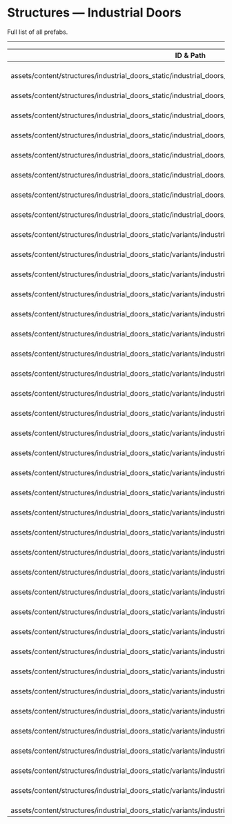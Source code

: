 # Structures — Industrial Doors
Full list of all <Badge type="warning" text="38"/> prefabs.

---
| ID & Path |
| --- |
| <a href="#3805631507"><Badge id="3805631507" type="tip" text="#"/></a> <Badge type="tip" text="3805631507"/> <Badge type="info" text="MeshCull"/> <br> assets/content/structures/industrial_doors_static/industrial_doors_a_a_static.prefab |
| <a href="#4173840177"><Badge id="4173840177" type="tip" text="#"/></a> <Badge type="tip" text="4173840177"/> <Badge type="info" text="MeshCull"/> <br> assets/content/structures/industrial_doors_static/industrial_doors_a_b_static.prefab |
| <a href="#1364010123"><Badge id="1364010123" type="tip" text="#"/></a> <Badge type="tip" text="1364010123"/> <Badge type="info" text="MeshCull"/> <br> assets/content/structures/industrial_doors_static/industrial_doors_a_c_static.prefab |
| <a href="#2146999867"><Badge id="2146999867" type="tip" text="#"/></a> <Badge type="tip" text="2146999867"/> <Badge type="info" text="MeshCull"/> <br> assets/content/structures/industrial_doors_static/industrial_doors_a_d_static.prefab |
| <a href="#3659906268"><Badge id="3659906268" type="tip" text="#"/></a> <Badge type="tip" text="3659906268"/> <Badge type="info" text="MeshCull"/> <br> assets/content/structures/industrial_doors_static/industrial_doors_a_e_static.prefab |
| <a href="#2323477076"><Badge id="2323477076" type="tip" text="#"/></a> <Badge type="tip" text="2323477076"/> <Badge type="info" text="MeshCull"/> <br> assets/content/structures/industrial_doors_static/industrial_doors_a_f_static.prefab |
| <a href="#4185499485"><Badge id="4185499485" type="tip" text="#"/></a> <Badge type="tip" text="4185499485"/> <Badge type="info" text="MeshCull"/> <br> assets/content/structures/industrial_doors_static/industrial_doors_a_g_static.prefab |
| <a href="#4264735374"><Badge id="4264735374" type="tip" text="#"/></a> <Badge type="tip" text="4264735374"/> <Badge type="info" text="MeshCull"/> <br> assets/content/structures/industrial_doors_static/industrial_doors_a_h_static.prefab |
| <a href="#1698249834"><Badge id="1698249834" type="tip" text="#"/></a> <Badge type="tip" text="1698249834"/> <Badge type="info" text="MeshCull"/> <br> assets/content/structures/industrial_doors_static/variants/industrial_doors_a_a_static_glass_black.prefab |
| <a href="#1099152413"><Badge id="1099152413" type="tip" text="#"/></a> <Badge type="tip" text="1099152413"/> <Badge type="info" text="MeshCull"/> <br> assets/content/structures/industrial_doors_static/variants/industrial_doors_a_a_static_glass_blue.prefab |
| <a href="#3883890144"><Badge id="3883890144" type="tip" text="#"/></a> <Badge type="tip" text="3883890144"/> <Badge type="info" text="MeshCull"/> <br> assets/content/structures/industrial_doors_static/variants/industrial_doors_a_a_static_glass_green.prefab |
| <a href="#907958215"><Badge id="907958215" type="tip" text="#"/></a> <Badge type="tip" text="907958215"/> <Badge type="info" text="MeshCull"/> <br> assets/content/structures/industrial_doors_static/variants/industrial_doors_a_a_static_glass_green_nms.prefab |
| <a href="#538373156"><Badge id="538373156" type="tip" text="#"/></a> <Badge type="tip" text="538373156"/> <Badge type="info" text="MeshCull"/> <br> assets/content/structures/industrial_doors_static/variants/industrial_doors_a_a_static_glass_grey.prefab |
| <a href="#3216054281"><Badge id="3216054281" type="tip" text="#"/></a> <Badge type="tip" text="3216054281"/> <Badge type="info" text="MeshCull"/> <br> assets/content/structures/industrial_doors_static/variants/industrial_doors_a_a_static_glass_grey_nms.prefab |
| <a href="#540326130"><Badge id="540326130" type="tip" text="#"/></a> <Badge type="tip" text="540326130"/> <Badge type="info" text="MeshCull"/> <br> assets/content/structures/industrial_doors_static/variants/industrial_doors_a_a_static_glass_red.prefab |
| <a href="#1428826571"><Badge id="1428826571" type="tip" text="#"/></a> <Badge type="tip" text="1428826571"/> <Badge type="info" text="MeshCull"/> <br> assets/content/structures/industrial_doors_static/variants/industrial_doors_a_a_static_glass_red_arctic.prefab |
| <a href="#1485902567"><Badge id="1485902567" type="tip" text="#"/></a> <Badge type="tip" text="1485902567"/> <Badge type="info" text="MeshCull"/> <br> assets/content/structures/industrial_doors_static/variants/industrial_doors_a_a_static_glass_red_nms.prefab |
| <a href="#1756055957"><Badge id="1756055957" type="tip" text="#"/></a> <Badge type="tip" text="1756055957"/> <Badge type="info" text="MeshCull"/> <br> assets/content/structures/industrial_doors_static/variants/industrial_doors_a_a_static_glass_yellow.prefab |
| <a href="#2252742455"><Badge id="2252742455" type="tip" text="#"/></a> <Badge type="tip" text="2252742455"/> <Badge type="info" text="MeshCull"/> <br> assets/content/structures/industrial_doors_static/variants/industrial_doors_a_b_static_glass_black.prefab |
| <a href="#4107814263"><Badge id="4107814263" type="tip" text="#"/></a> <Badge type="tip" text="4107814263"/> <Badge type="info" text="MeshCull"/> <br> assets/content/structures/industrial_doors_static/variants/industrial_doors_a_b_static_glass_blue.prefab |
| <a href="#108348042"><Badge id="108348042" type="tip" text="#"/></a> <Badge type="tip" text="108348042"/> <Badge type="info" text="MeshCull"/> <br> assets/content/structures/industrial_doors_static/variants/industrial_doors_a_b_static_glass_green.prefab |
| <a href="#2633683807"><Badge id="2633683807" type="tip" text="#"/></a> <Badge type="tip" text="2633683807"/> <Badge type="info" text="MeshCull"/> <br> assets/content/structures/industrial_doors_static/variants/industrial_doors_a_b_static_glass_green_nms.prefab |
| <a href="#2349078637"><Badge id="2349078637" type="tip" text="#"/></a> <Badge type="tip" text="2349078637"/> <Badge type="info" text="MeshCull"/> <br> assets/content/structures/industrial_doors_static/variants/industrial_doors_a_b_static_glass_grey.prefab |
| <a href="#4256051944"><Badge id="4256051944" type="tip" text="#"/></a> <Badge type="tip" text="4256051944"/> <Badge type="info" text="MeshCull"/> <br> assets/content/structures/industrial_doors_static/variants/industrial_doors_a_b_static_glass_grey_nms.prefab |
| <a href="#1689124739"><Badge id="1689124739" type="tip" text="#"/></a> <Badge type="tip" text="1689124739"/> <Badge type="info" text="MeshCull"/> <br> assets/content/structures/industrial_doors_static/variants/industrial_doors_a_b_static_glass_red.prefab |
| <a href="#4105703664"><Badge id="4105703664" type="tip" text="#"/></a> <Badge type="tip" text="4105703664"/> <Badge type="info" text="MeshCull"/> <br> assets/content/structures/industrial_doors_static/variants/industrial_doors_a_b_static_glass_red_arctic.prefab |
| <a href="#3335520744"><Badge id="3335520744" type="tip" text="#"/></a> <Badge type="tip" text="3335520744"/> <Badge type="info" text="MeshCull"/> <br> assets/content/structures/industrial_doors_static/variants/industrial_doors_a_b_static_glass_red_nms.prefab |
| <a href="#1787042115"><Badge id="1787042115" type="tip" text="#"/></a> <Badge type="tip" text="1787042115"/> <Badge type="info" text="MeshCull"/> <br> assets/content/structures/industrial_doors_static/variants/industrial_doors_a_b_static_glass_yellow.prefab |
| <a href="#2243646650"><Badge id="2243646650" type="tip" text="#"/></a> <Badge type="tip" text="2243646650"/> <Badge type="info" text="MeshCull"/> <br> assets/content/structures/industrial_doors_static/variants/industrial_doors_a_d_static_glass_black.prefab |
| <a href="#469686539"><Badge id="469686539" type="tip" text="#"/></a> <Badge type="tip" text="469686539"/> <Badge type="info" text="MeshCull"/> <br> assets/content/structures/industrial_doors_static/variants/industrial_doors_a_d_static_glass_blue.prefab |
| <a href="#1253521848"><Badge id="1253521848" type="tip" text="#"/></a> <Badge type="tip" text="1253521848"/> <Badge type="info" text="MeshCull"/> <br> assets/content/structures/industrial_doors_static/variants/industrial_doors_a_d_static_glass_green.prefab |
| <a href="#2466814670"><Badge id="2466814670" type="tip" text="#"/></a> <Badge type="tip" text="2466814670"/> <Badge type="info" text="MeshCull"/> <br> assets/content/structures/industrial_doors_static/variants/industrial_doors_a_d_static_glass_green_nms.prefab |
| <a href="#683158944"><Badge id="683158944" type="tip" text="#"/></a> <Badge type="tip" text="683158944"/> <Badge type="info" text="MeshCull"/> <br> assets/content/structures/industrial_doors_static/variants/industrial_doors_a_d_static_glass_grey.prefab |
| <a href="#1609686086"><Badge id="1609686086" type="tip" text="#"/></a> <Badge type="tip" text="1609686086"/> <Badge type="info" text="MeshCull"/> <br> assets/content/structures/industrial_doors_static/variants/industrial_doors_a_d_static_glass_grey_nms.prefab |
| <a href="#868783829"><Badge id="868783829" type="tip" text="#"/></a> <Badge type="tip" text="868783829"/> <Badge type="info" text="MeshCull"/> <br> assets/content/structures/industrial_doors_static/variants/industrial_doors_a_d_static_glass_red.prefab |
| <a href="#3893975866"><Badge id="3893975866" type="tip" text="#"/></a> <Badge type="tip" text="3893975866"/> <Badge type="info" text="MeshCull"/> <br> assets/content/structures/industrial_doors_static/variants/industrial_doors_a_d_static_glass_red_arctic.prefab |
| <a href="#3257440615"><Badge id="3257440615" type="tip" text="#"/></a> <Badge type="tip" text="3257440615"/> <Badge type="info" text="MeshCull"/> <br> assets/content/structures/industrial_doors_static/variants/industrial_doors_a_d_static_glass_red_nms.prefab |
| <a href="#2840049257"><Badge id="2840049257" type="tip" text="#"/></a> <Badge type="tip" text="2840049257"/> <Badge type="info" text="MeshCull"/> <br> assets/content/structures/industrial_doors_static/variants/industrial_doors_a_d_static_glass_yellow.prefab |
